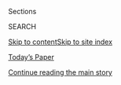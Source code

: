 <div id="app">

<div>

<div class="NYTAppHideMasthead css-zz1s19 e1suatyy0">

<div class="section css-ui9rw0 e1suatyy2">

<div class="css-11hrj97 er09x8g0">

<div class="css-6n7j50">

</div>

<span class="css-1dv1kvn">Sections</span>

<div class="css-10488qs">

<span class="css-1dv1kvn">SEARCH</span>

</div>

[Skip to content](#site-content)[Skip to site
index](#site-index)

</div>

<div class="css-10698na e1huz5gh0">

</div>

</div>

<div id="masthead-bar-one" class="section hasLinks css-15hmgas e1csuq9d3">

<div class="css-uqyvli e1csuq9d0">

</div>

<div class="css-1uqjmks e1csuq9d1">

</div>

<div class="css-9e9ivx">

[](https://myaccount.nytimes.com/auth/login?response_type=cookie&client_id=vi)

</div>

<div class="css-1bvtpon e1csuq9d2">

[Today’s Paper](https://www.nytimes.com/section/todayspaper)

</div>

</div>

</div>

</div>

<div data-aria-hidden="false">

<div id="site-content" data-role="main">

<div id="top-wrapper" class="css-15p45cc eaca97t0" type="top">

<div id="top-slug" class="css-19x0jxb eaca97t1" hidden="">

Advertisement

</div>

[Continue reading the main
story](#after-top)

<div class="ad top-wrapper" style="text-align:center;height:100%;display:block;min-height:90px">

<div id="top" class="place-ad" data-position="top" data-size-key="top">

</div>

</div>

<div id="after-top">

</div>

</div>

<div id="collection-t-entertainment" class="section css-15h4p1b e9abtgs0">

<div class="css-1j21atc e1svk9qx1">

<div class="css-2fant5 e1svk9qx2">

<div class="css-9dfq42 eu54l5x0">

<div id="sponsor-wrapper" class="css-7a1pgi eaca97t0" type="sponsor" hidden="">

<div id="sponsor-slug" class="css-1l4mleb eaca97t1" hidden="">

Supported by

</div>

[Continue reading the main
story](#after-sponsor)

<div id="sponsor" class="ad sponsor-wrapper" style="text-align:left;height:100%;display:block">

</div>

<div id="after-sponsor">

</div>

</div>

</div>

### <span class="css-1j5banm ezz4tcd1">[T Magazine](/section/t-magazine)</span>

</div>

<div class="css-nfcc9b e1svk9qx3">

<div class="css-vl9dhg e1svk9qx5">

<div class="css-1nrhkj6 e1svk9qx6">

# Entertainment

<div class="follow-button-placeholder" data-collection-id="">

</div>

</div>

</div>

</div>

</div>

<div class="css-4svvz1 ekkqrpp0">

<div id="collection-highlights-container" class="section css-18l1u7x e46isfb1">

<div class="css-m1whxf ekkqrpp1">

## Highlights

1.  ![<span class="css-473pcf e1oaj3zl2"><span class="css-1dv1kvn">Credit</span>Photo
    by Mickalene Thomas and Racquel Chevremont. Styled by Shiona
    Turini</span>](https://static01.nyt.com/images/2020/04/13/t-magazine/13tmag-cultureimages-slide-E4ZI/13tmag-cultureimages-slide-E4ZI-threeByTwoMediumAt2X.jpg)
    
    <div class="css-xbztij">
    
    <div class="css-1hyfx7x">
    
    [![](https://static01.nyt.com/images/2020/04/13/t-magazine/13tmag-cultureimages-slide-E4ZI/13tmag-cultureimages-slide-E4ZI-thumbStandard.jpg)](/interactive/2020/04/13/t-magazine/black-actresses-bassett-berry-blige-henson-whitfield-elise.html)
    
    </div>
    
    ## [The Esteemed Black Actresses Who Finally Have the Spotlight](/interactive/2020/04/13/t-magazine/black-actresses-bassett-berry-blige-henson-whitfield-elise.html)
    
    Though their journey in Hollywood has been hard and steep, a number
    of women have made it to the top. And they’re not done
        yet.
    
    <span class="css-me3p27"></span>
    
    </div>

2.  1.  ![<span class="css-473pcf e1oaj3zl2"><span class="css-1dv1kvn">Credit</span>Clockwise
        from top left: Courtesy of HBO; National Geographic Films; ©
        Kino Lorber Films/courtesy Everett Collection; Clarity Films;
        Ljubomir Stevanov/© Neon/Courtesy Everett Collection; Joe
        Wigdahl/© First Look Media/Courtesy Everett
        Collection</span>](https://static01.nyt.com/images/2020/06/29/t-magazine/art/david-france-slide-43PP/david-france-slide-43PP-threeByTwoMediumAt2X.jpg)
        
        <div class="css-1r9cexg">
        
        <div class="css-1ox3lt4">
        
        [![](https://static01.nyt.com/images/2020/06/29/t-magazine/art/david-france-slide-43PP/david-france-slide-43PP-thumbStandard-v2.jpg)](/2020/06/29/t-magazine/david-france-documentary-watch-list.html)
        
        </div>
        
        ## [Five Essential Documentaries, Recommended by David France](/2020/06/29/t-magazine/david-france-documentary-watch-list.html)
        
        With his new movie, “Welcome to Chechnya,” premiering on HBO,
        the filmmaker shares some of his
        favorites.
        
        <span class="css-me3p27"></span><span class="css-nds4d6 e4e4i5l3"></span><span class="css-9voj2j">By
        <span class="css-1baulvz last-byline" itemprop="name">Max
        Berlinger</span></span>
        
        </div>
    
    2.  ![<span class="css-473pcf e1oaj3zl2"><span class="css-1dv1kvn">Credit</span>Sofía
        Probert</span>](https://static01.nyt.com/images/2020/05/27/t-magazine/27tmag-zoom/27tmag-zoom-threeByTwoMediumAt2X.jpg)
        
        <div class="css-1r9cexg">
        
        <div class="css-1ox3lt4">
        
        [![](https://static01.nyt.com/images/2020/05/27/t-magazine/27tmag-zoom/27tmag-zoom-thumbStandard.jpg)](/2020/05/27/t-magazine/zoom-tips-coronavirus.html)
        
        </div>
        
        ## [How to Use Zoom Like a Theater or Film Professional](/2020/05/27/t-magazine/zoom-tips-coronavirus.html)
        
        Tips for putting your best face forward, if only for an office
        staff
        meeting.
        
        <span class="css-me3p27"></span><span class="css-nds4d6 e4e4i5l3"></span><span class="css-9voj2j">By
        <span class="css-1baulvz last-byline" itemprop="name">Alex
        Hawgood</span></span>
        
        </div>
    
    3.  ![<span class="css-473pcf e1oaj3zl2"><span class="css-1dv1kvn">Credit</span>Alice
        O'Malley</span>](https://static01.nyt.com/images/2020/05/13/t-magazine/13tmag-stipe/13tmag-stipe-threeByTwoMediumAt2X.jpg)
        
        <div class="css-1r9cexg">
        
        <div class="css-1ox3lt4">
        
        [![](https://static01.nyt.com/images/2020/05/13/t-magazine/13tmag-stipe/13tmag-stipe-thumbStandard.jpg)](/2020/05/14/t-magazine/michael-stipe-laurie-anderson.html)
        
        </div>
        
        ### Admiration Society
        
        ## [Laurie Anderson and Michael Stipe on Music, Art and New Chapters](/2020/05/14/t-magazine/michael-stipe-laurie-anderson.html)
        
        “You’ve got to fall on your face to sit at the table,” says the
        erstwhile R.E.M.
        frontman.
        
        <span class="css-me3p27"></span><span class="css-nds4d6 e4e4i5l3"></span><span class="css-9voj2j">By
        <span class="css-1baulvz last-byline" itemprop="name">Joe
        Coscarelli</span></span>
        
        </div>

</div>

<div class="css-1xdhyk6 e46isfb0">

<div class="css-zk12ih ef6si7p0">

1.  ![<span class="css-kfv9p0 e1oaj3zl2"><span class="css-1dv1kvn">Credit</span>Nicholas
    Calcott</span>](https://static01.nyt.com/images/2020/04/13/t-magazine/13tmag-cultureimages-slide-1KZG/13tmag-cultureimages-slide-1KZG-videoLarge-v3.jpg)
    
    <div class="css-10wtrbd">
    
    ## [Why ‘Hair’ Has Endured](/interactive/2020/04/13/t-magazine/hair-musical-broadway.html)
    
    An appreciation of the 1967 love-rock musical, which, against the
    odds, won over audiences across the
    world.
    
    <span class="css-me3p27"></span>
    
    </div>

2.  ![<span class="css-kfv9p0 e1oaj3zl2"><span class="css-1dv1kvn">Credit</span>Bon
    Duke</span>](https://static01.nyt.com/images/2020/04/13/t-magazine/13tmag-cultureimages-slide-0QS8/13tmag-cultureimages-slide-0QS8-videoLarge.jpg)
    
    <div class="css-10wtrbd">
    
    ## [The Man Who Paved the Way for Black Directors in Hollywood](/interactive/2020/04/13/t-magazine/gordon-parks.html)
    
    Gordon Parks’s career made it possible for the next generation to
    fight for their rightful place in the mainstream — only to face the
    same opposition he
    had.
    
    <span class="css-me3p27"></span>
    
    </div>

3.  ![<span class="css-kfv9p0 e1oaj3zl2"><span class="css-1dv1kvn">Credit</span>Jennifer
    Livingston</span>](https://static01.nyt.com/images/2020/04/13/t-magazine/13tmag-cultureimages-slide-2D85/13tmag-cultureimages-slide-2D85-videoLarge.jpg)
    
    <div class="css-10wtrbd">
    
    ## [How the 2005 Revival of ‘Sweeney Todd’ Inspired a New Wave in Theater](/interactive/2020/04/13/t-magazine/sweeney-todd-revival.html)
    
    A minimalist staging by John Doyle of the tale of the barber of
    Fleet Street emphasized the raw talents of its
    cast.
    
    <span class="css-me3p27"></span>
    
    </div>

4.  ![<span class="css-kfv9p0 e1oaj3zl2"><span class="css-1dv1kvn">Credit</span>David
    Chow</span>](https://static01.nyt.com/images/2020/04/13/t-magazine/13tmag-cultureimages-slide-N5L0/13tmag-cultureimages-slide-N5L0-videoLarge-v2.jpg)
    
    <div class="css-10wtrbd">
    
    ## [How ‘Daughters of the Dust’ Sent Ripples Through the Film World](/interactive/2020/04/13/t-magazine/daughters-of-the-dust.html)
    
    With her lyrical work, made in 1991, Julie Dash and her
    collaborators recentered the black female
    gaze.
    
    <span class="css-me3p27"></span>
    
    </div>

5.  ### Social Studies
    
    ![<span class="css-kfv9p0 e1oaj3zl2"><span class="css-1dv1kvn">Credit</span>Andy
    Freeberg</span>](https://static01.nyt.com/images/2020/01/30/t-magazine/oakImage-1580405768393/oakImage-1580405768393-videoLarge.jpg)
    
    <div class="css-10wtrbd">
    
    ## [The Trans Actors Challenging Outmoded Ideas of Masculinity](/2020/02/04/t-magazine/trans-actors.html)
    
    Despite years of progress, trans male representation in film and
    television has remained all but nonexistent. Now, there’s a new
    group of rising
    stars.
    
    <span class="css-me3p27"></span><span class="css-nds4d6 e4e4i5l3"></span><span class="css-9voj2j">By
    <span class="css-1baulvz last-byline" itemprop="name">David
    Ebershoff</span></span>
    
    </div>

</div>

</div>

<div class="css-1xdhyk6 e46isfb0">

<div class="css-zk12ih ef6si7p0">

1.  ### Notes on the Culture
    
    ![<span class="css-kfv9p0 e1oaj3zl2"><span class="css-1dv1kvn">Credit</span>Sean
    Donnolla</span>](https://static01.nyt.com/images/2020/03/08/t-magazine/08tmag-greenberg-slide-TM2U/08tmag-greenberg-slide-TM2U-videoLarge.jpg)
    
    <div class="css-10wtrbd">
    
    ## [The Bard of American Privilege](/2020/03/03/t-magazine/richard-greenberg-playwright.html)
    
    The playwright Richard Greenberg has dedicated himself to
    chronicling urban elites. With his two new shows, he’s re-entering
    the theater in a heightened cultural
    moment.
    
    <span class="css-me3p27"></span><span class="css-nds4d6 e4e4i5l3"></span><span class="css-9voj2j">By
    <span class="css-1baulvz last-byline" itemprop="name">Kurt
    Soller</span></span>
    
    </div>

2.  ### Tell T a Joke
    
    ![<span class="css-kfv9p0 e1oaj3zl2"><span class="css-1dv1kvn">Credit</span>Flora
    Hanitijo</span>](https://static01.nyt.com/images/2019/12/16/t-magazine/16tmag-ronny-chieng-02/16tmag-ronny-chieng-02-videoLarge.jpg)
    
    <div class="css-10wtrbd">
    
    ## [Ronny Chieng Can Even Make This Year’s News Funny](/2019/12/17/t-magazine/ronny-chieng.html)
    
    The comedian, whose Netflix special “Asian Comedian Destroys
    America\!” debuts today, shares a joke exclusively with
    T.
    
    <span class="css-me3p27"></span><span class="css-nds4d6 e4e4i5l3"></span><span class="css-9voj2j">By
    <span class="css-1baulvz last-byline" itemprop="name">Mitchell
    Kuga</span></span>
    
    </div>

3.  ![<span class="css-kfv9p0 e1oaj3zl2"><span class="css-1dv1kvn">Credit</span>Photos
    by Ben Grieme. Styled by Avena
    Gallagher</span>](https://static01.nyt.com/images/2019/12/17/t-magazine/17tmag-westsidestory-slide-AL1P/17tmag-westsidestory-slide-AL1P-videoLarge.jpg)
    
    <div class="css-10wtrbd">
    
    ## [Six Stars of the New ‘West Side Story’ Discuss Its Enduring Relevance](/2019/12/18/t-magazine/west-side-story-broadway.html)
    
    The male actors, many making their Broadway debuts, talk about the
    director Ivo van Hove’s radical approach — and offer a fresh take on
    holiday
    dressing.
    
    <span class="css-me3p27"></span><span class="css-nds4d6 e4e4i5l3"></span><span class="css-9voj2j">By
    <span class="css-1baulvz last-byline" itemprop="name">Caitlin
    Youngquist</span></span>
    
    </div>

4.  ![<span class="css-kfv9p0 e1oaj3zl2"><span class="css-1dv1kvn">Credit</span>Photo
    by Craig McDean. Styled by Marie
    Chaix</span>](https://static01.nyt.com/images/2019/10/14/t-magazine/14tmag-weisz-slide-GQTK-copy/14tmag-weisz-slide-GQTK-copy-videoLarge-v5.jpg)
    
    <div class="css-10wtrbd">
    
    ## [Rachel Weisz Is Performing for Herself](/interactive/2019/10/15/t-magazine/rachel-weisz-acting-movies.html)
    
    Through more than 40 intense and idiosyncratic roles — often in
    films a world away from typical Hollywood fare — the actress reveals
    a woman in complete
    command.
    
    <span class="css-me3p27"></span>
    
    </div>

5.  ### Notes on the Culture
    
    ![<span class="css-kfv9p0 e1oaj3zl2"><span class="css-1dv1kvn">Credit</span>Courtesy
    of Kino
    Lorber</span>](https://static01.nyt.com/images/2019/12/05/t-magazine/05tmag-rage-02/05tmag-rage-02-videoLarge.jpg)
    
    <div class="css-10wtrbd">
    
    ## [Why Does Rage Define ‘Parasite’ and Other Popular East Asian Movies?](/2019/11/25/t-magazine/asia-movies-parasite.html)
    
    Many thriller and horror films from Japan, China and South Korea
    reveal a complicated relationship between those societies and the
    ancient tenets of
    Confucianism.
    
    <span class="css-me3p27"></span><span class="css-nds4d6 e4e4i5l3"></span><span class="css-9voj2j">By
    <span class="css-1baulvz last-byline" itemprop="name">Thessaly La
    Force</span></span>
    
    </div>

</div>

</div>

</div>

<div id="mid1-wrapper" class="css-1mn4oms eaca97t0" type="rank">

<div id="mid1-slug" class="css-1tag3rd eaca97t1">

Advertisement

</div>

[Continue reading the main
story](#after-mid1)

<div id="mid1" class="ad mid1-wrapper" style="text-align:center;height:100%;display:block">

</div>

<div id="after-mid1">

</div>

</div>

</div>

<div class="css-185go5a e1o5byef0">

<div class="css-15cbhtu">

  - [Latest](#stream-panel)
  - <span class="css-6n7j50">Search</span>
    <div class="control">
    <div class="label-container css-1dv1kvn">
    Search
    </div>
    <div class="css-wm4t3d">
    **<span id="clear-search-input" class="css-1dv1kvn">Clear this text
    input</span>
    </div>
    </div>
    <span class="css-1iovbfw"></span>

<div id="stream-panel" class="section css-8msx5b e1jz0cab1">

<div class="css-13mho3u">

1.  
    
    <div class="css-1cp3ece">
    
    <div class="css-1l4spti">
    
    [](/2020/07/30/t-magazine/the-t-list-five-things-we-recommend-this-week.html)
    
    <div class="css-79elbk">
    
    ![](https://static01.nyt.com/images/2020/07/31/t-magazine/29tmag-newsletter-slide-8YU1-print/29tmag-newsletter-slide-8YU1-thumbWide.jpg?quality=75&auto=webp&disable=upscale)
    
    </div>
    
    ## The T List: Five Things We Recommend This Week
    
    Farm dining, a Parisian floral gallery, Ruth Asawa stamps — and
    more.
    
    <div class="css-15yh6bw ea5icrr0">
    
    </div>
    
    </div>
    
    <div class="css-156habm e1xfvim33">
    
    </div>
    
    </div>

2.  
    
    <div class="css-1cp3ece">
    
    <div class="css-1l4spti">
    
    [](/2020/07/25/at-home/coronavirus-true-crime-podcasts-race.html)
    
    <div class="css-79elbk">
    
    ![](https://static01.nyt.com/images/2020/07/26/podcasts/26ah-truecrime-podcast/26ah-truecrime-podcast-thumbWide.jpg?quality=75&auto=webp&disable=upscale)
    
    </div>
    
    ## True Crime Podcasts at the Intersection of Race
    
    True crime is the lifeblood of podcasting. Here’s a list of shows
    that make racial justice their focus.
    
    <div class="css-15yh6bw ea5icrr0">
    
    By <span class="css-1n7hynb">Phoebe
    Lett</span>
    
    </div>
    
    </div>
    
    <div class="css-156habm e1xfvim33">
    
    </div>
    
    </div>

3.  
    
    <div class="css-1cp3ece">
    
    <div class="css-1l4spti">
    
    [](/2020/07/23/t-magazine/puzzles-bug-spray-tlist.html)
    
    <div class="css-79elbk">
    
    ![](https://static01.nyt.com/images/2020/07/22/t-magazine/22tmag-tlist-slide-KKWD/22tmag-tlist-slide-KKWD-thumbWide.jpg?quality=75&auto=webp&disable=upscale)
    
    </div>
    
    ## The T List: Five Things We Recommend This Week
    
    Well-designed puzzles, natural bug sprays, Paul McCarthy — and
    more.
    
    <div class="css-15yh6bw ea5icrr0">
    
    </div>
    
    </div>
    
    <div class="css-156habm e1xfvim33">
    
    </div>
    
    </div>

4.  
    
    <div class="css-1cp3ece">
    
    <div class="css-1l4spti">
    
    [](/2020/07/22/t-magazine/la-monte-young.html)
    
    <div class="css-79elbk">
    
    ![](https://static01.nyt.com/images/2020/07/13/t-magazine/13tmag-young-slide-M0J6/13tmag-young-slide-M0J6-thumbWide.jpg?quality=75&auto=webp&disable=upscale)
    
    </div>
    
    ### <span class="css-m70j1g">True Believers</span>
    
    ## The Man Who Brian Eno Called ‘the Daddy of Us All’
    
    La Monte Young, the composer who quietly shaped much of contemporary
    Western music, reaches his last act.
    
    <div class="css-15yh6bw ea5icrr0">
    
    By <span class="css-1n7hynb">M.H.
    Miller</span>
    
    </div>
    
    </div>
    
    <div class="css-156habm e1xfvim33">
    
    </div>
    
    </div>

5.  
    
    <div class="css-1cp3ece">
    
    <div class="css-1l4spti">
    
    [](/2020/07/16/arts/things-to-do-weekend-coronavirus.html)
    
    <div class="css-79elbk">
    
    ![](https://static01.nyt.com/images/2020/07/17/arts/16wkd-art-roundup-art1/16wkd-art-roundup-art1-thumbWide.jpg?quality=75&auto=webp&disable=upscale)
    
    </div>
    
    ### <span class="css-m70j1g">Weekend Roundup</span>
    
    ## 7 Things to Do This Weekend
    
    How can you get your cultural fix when many arts institutions remain
    closed? Our writers offer suggestions for what to listen to and
    watch, and a reason to take a stroll in Lower
    Manhattan.
    
    <div class="css-15yh6bw ea5icrr0">
    
    </div>
    
    </div>
    
    <div class="css-156habm e1xfvim33">
    
    </div>
    
    </div>

6.  
    
    <div class="css-1cp3ece">
    
    <div class="css-1l4spti">
    
    [](/2020/07/16/t-magazine/margo-price-album-tlist.html)
    
    <div class="css-79elbk">
    
    ![](https://static01.nyt.com/images/2020/07/15/t-magazine/15tmag-tlist-slide-TBXG/15tmag-tlist-slide-TBXG-thumbWide-v2.jpg?quality=75&auto=webp&disable=upscale)
    
    </div>
    
    ## The T List: Five Things We Recommend This Week
    
    Unisex jerkins, raw vinegars, classic sportswear — and
    more.
    
    <div class="css-15yh6bw ea5icrr0">
    
    </div>
    
    </div>
    
    <div class="css-156habm e1xfvim33">
    
    </div>
    
    </div>

7.  
    
    <div class="css-1cp3ece">
    
    <div class="css-1l4spti">
    
    [](/2020/07/09/movies/summer-movies-blockbusters.html)
    
    <div class="css-79elbk">
    
    ![](https://static01.nyt.com/images/2020/07/10/arts/10Blockbuster-Illo/10Blockbuster-Illo-thumbWide.jpg?quality=75&auto=webp&disable=upscale)
    
    </div>
    
    ## My Favorite Summer Blockbuster
    
    Popcorn movies are among the many pleasures of the season. Since we
    can’t go to the movies, we asked six critics to bring the hits to
    us.
    
    <div class="css-15yh6bw ea5icrr0">
    
    By <span class="css-1n7hynb">Wesley Morris, Maya Phillips, Mekado
    Murphy, Ben Kenigsberg, Monica Castillo <span>and</span> Natalia
    Winkelman</span>
    
    </div>
    
    </div>
    
    <div class="css-156habm e1xfvim33">
    
    </div>
    
    </div>

8.  
    
    <div class="css-1cp3ece">
    
    <div class="css-1l4spti">
    
    [](/2020/07/09/arts/things-to-do-weekend-coronavirus.html)
    
    <div class="css-79elbk">
    
    ![](https://static01.nyt.com/images/2020/07/09/arts/09wkd-arts-roundup-kids/09wkd-arts-roundup-kids-thumbWide-v2.jpg?quality=75&auto=webp&disable=upscale)
    
    </div>
    
    ### <span class="css-m70j1g">Weekend roundup</span>
    
    ## 7 Things to Do This Weekend
    
    How can you get your cultural fix when many arts institutions remain
    closed? Our writers offer suggestions for what to listen to and
    watch.
    
    <div class="css-15yh6bw ea5icrr0">
    
    </div>
    
    </div>
    
    <div class="css-156habm e1xfvim33">
    
    </div>
    
    </div>

9.  
    
    <div class="css-1cp3ece">
    
    <div class="css-1l4spti">
    
    [](/2020/07/02/arts/things-to-do-weekend-fourth-of-july-coronavirus.html)
    
    <div class="css-79elbk">
    
    ![](https://static01.nyt.com/images/2020/07/03/arts/02wkd-arts-roundup-tv/02wkd-arts-roundup-tv-thumbWide-v2.jpg?quality=75&auto=webp&disable=upscale)
    
    </div>
    
    ### <span class="css-m70j1g">Weekend Arts Roundup</span>
    
    ## 8 Things to Do This Fourth of July Weekend
    
    Our culture writers offer suggestions for celebrating Independence
    Day, and what to watch or listen to without leaving your
    home.
    
    <div class="css-15yh6bw ea5icrr0">
    
    </div>
    
    </div>
    
    <div class="css-156habm e1xfvim33">
    
    </div>
    
    </div>

10. 
    
    <div class="css-1cp3ece">
    
    <div class="css-1l4spti">
    
    [](/2020/06/26/at-home/celebrate-fourth-of-july-coronavirus.html)
    
    <div class="css-79elbk">
    
    ![](https://static01.nyt.com/images/2020/06/28/multimedia/28ah-julyfourth02/28ah-julyfourth02-thumbWide.jpg?quality=75&auto=webp&disable=upscale)
    
    </div>
    
    ## Honor America’s Birthday (Safely) in 2020
    
    You may not be able to congregate for parades or fireworks, but
    there are other options when it comes to having a festive Fourth.
    
    <div class="css-15yh6bw ea5icrr0">
    
    By <span class="css-1n7hynb">Sara Aridi</span>
    
    </div>
    
    </div>
    
    <div class="css-156habm e1xfvim33">
    
    </div>
    
    </div>

<div class="css-13mho3u">

<div class="css-1t62hi8">

<div class="css-1stvaey">

Show
More

<div>

<div style="border:0;clip:rect(0 0 0 0);height:1px;margin:-1px;overflow:hidden;white-space:nowrap;padding:0;width:1px;position:absolute" data-role="log" data-aria-live="assertive">

</div>

<div style="border:0;clip:rect(0 0 0 0);height:1px;margin:-1px;overflow:hidden;white-space:nowrap;padding:0;width:1px;position:absolute" data-role="log" data-aria-live="assertive">

</div>

<div style="border:0;clip:rect(0 0 0 0);height:1px;margin:-1px;overflow:hidden;white-space:nowrap;padding:0;width:1px;position:absolute" data-role="log" data-aria-live="polite">

</div>

<div style="border:0;clip:rect(0 0 0 0);height:1px;margin:-1px;overflow:hidden;white-space:nowrap;padding:0;width:1px;position:absolute" data-role="log" data-aria-live="polite">

</div>

</div>

</div>

</div>

</div>

</div>

<div class="css-g6hk37 supplemental">

<div id="mid2-wrapper" class="css-10wkyv7 eaca97t0" type="lede">

<div id="mid2-slug" class="css-1tag3rd eaca97t1">

Advertisement

</div>

[Continue reading the main
story](#after-mid2)

<div id="mid2" class="ad mid2-wrapper" style="text-align:center;height:100%;display:block;min-height:250px">

</div>

<div id="after-mid2">

</div>

</div>

## Sign Up for the Open Thread Newsletter

<div class="css-hftqp3">

</div>

[SIGN UP](/newsletters/signup/TZ)

<div id="mktg-wrapper" class="css-oxle51 eaca97t0" type="mktg">

<div id="mktg-slug" class="css-1tag3rd eaca97t1">

Advertisement

</div>

[Continue reading the main
story](#after-mktg)

<div id="mktg" class="ad mktg-wrapper" style="text-align:center;height:100%;display:block">

</div>

<div id="after-mktg">

</div>

</div>

</div>

</div>

</div>

</div>

</div>

</div>

## Site Index

<div>

</div>

## Site Information Navigation

  - [© <span>2020</span> <span>The New York Times
    Company</span>](https://help.nytimes.com/hc/en-us/articles/115014792127-Copyright-notice)

<!-- end list -->

  - [NYTCo](https://www.nytco.com/)
  - [Contact
    Us](https://help.nytimes.com/hc/en-us/articles/115015385887-Contact-Us)
  - [Work with us](https://www.nytco.com/careers/)
  - [Advertise](https://nytmediakit.com/)
  - [T Brand Studio](http://www.tbrandstudio.com/)
  - [Your Ad
    Choices](https://www.nytimes.com/privacy/cookie-policy#how-do-i-manage-trackers)
  - [Privacy](https://www.nytimes.com/privacy)
  - [Terms of
    Service](https://help.nytimes.com/hc/en-us/articles/115014893428-Terms-of-service)
  - [Terms of
    Sale](https://help.nytimes.com/hc/en-us/articles/115014893968-Terms-of-sale)
  - [Site
    Map](https://spiderbites.nytimes.com)
  - [Help](https://help.nytimes.com/hc/en-us)
  - [Subscriptions](https://www.nytimes.com/subscription?campaignId=37WXW)

</div>

</div>
